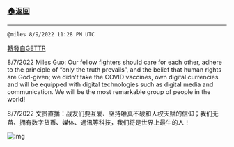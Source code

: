###  [:house:返回](README.md)
---


`@miles 8/9/2022 11:28 PM UTC`

[轉發自GETTR](https://gettr.com/post/p1lw04sc123)

8/7/2022 Miles Guo: Our fellow fighters should care for each other, adhere to the principle of “only the truth prevails”, and the belief that human rights are God-given; we didn’t take the COVID vaccines, own digital currencies and will be equipped with digital technologies such as digital media and communication. We will be the most remarkable group of people in the world!

8/7/2022 文贵直播：战友们要互爱、坚持唯真不破和人权天赋的信仰；我们无苗、拥有数字货币、媒体、通讯等科技，我们将是世界上最牛的人！


![img](https://media.gettr.com/group42/getter/2022/08/09/23/cd563960-a754-222d-e6a9-6898e6fb6a37/out.jpg)
